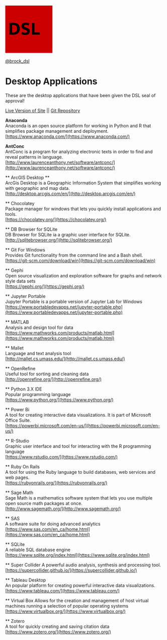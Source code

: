 ![DSL Logo](dsl_logo.png)

[@brock_dsl](https://twitter.com/brock_dsl)

# Desktop Applications  
These are the desktop applications that have been given the  DSL seal of approval!  

[Live Version of Site](https://brockdsl.github.io/Desktop-Programs/)
 || [Git Repository](https://github.com/BrockDSL/Desktop-Programs/)

**Anaconda**  
Anaconda is an open source platform for working in Python and R that simplifies package management and deployment.  
[https://www.anaconda.com/](https://www.anaconda.com/)  
  
**AntConc**  
AntConc is a program for analyzing electronic texts in order to find and reveal patterns in language.  
[http://www.laurenceanthony.net/software/antconc/](http://www.laurenceanthony.net/software/antconc/)  
  
** ArcGIS Desktop **  
ArcGis Desktop is a Geographic Information System that simplifies working with geographic and map data.  
[http://desktop.arcgis.com/en/](http://desktop.arcgis.com/en/)  
  
** Chocolatey  
Package manager for windows that lets you quickly install applications and tools.  
[https://chocolatey.org/](https://chocolatey.org/)  
  
** DB Browser for SQLite  
DB Browser for SQLite ia a graphic user interface for SQLite.  
[http://sqlitebrowser.org/](http://sqlitebrowser.org/)  
  
** Git For Windows  
Provides Git functionality from the command line and a Bash shell.  
[https://git-scm.com/download/win](https://git-scm.com/download/win)  
  
** Gephi  
Open source visualization and exploration software for graphs and network style data sets  
[https://gephi.org/](https://gephi.org/)  
  
** Jupyter Portable  
Jupyter Portable is a portable version of Jupyter Lab for Windows  
[https://www.portabledevapps.net/jupyter-portable.php](https://www.portabledevapps.net/jupyter-portable.php)  
  
** MATLAB  
Analysis and design tool for data  
[https://www.mathworks.com/products/matlab.html](https://www.mathworks.com/products/matlab.html)  
  
** Mallet  
Language and text analysis tool  
[http://mallet.cs.umass.edu/](http://mallet.cs.umass.edu/)  
  
** OpenRefine  
Useful tool for sorting and cleaning data  
[http://openrefine.org/](http://openrefine.org/)  
  
** Python 3.X  IDE  
Popular programming language  
[https://www.python.org/](https://www.python.org/)  
  
** Power Bi  
A tool for creating interactive data visualizations.  It is part of Microsoft Office Suite.  
[https://powerbi.microsoft.com/en-us/](https://powerbi.microsoft.com/en-us/)  
  
** R-Studio  
Graphic user interface and tool for interacting with the R programming language  
[https://www.rstudio.com/](https://www.rstudio.com/)  
  
** Ruby On Rails  
A tool for using the Ruby language to build databases, web services and web pages.  
[https://rubyonrails.org/](https://rubyonrails.org/)  
  
** Sage Math  
Sage Math is a mathematics software system that lets you use multiple open source math packages at once.  
[http://www.sagemath.org/](http://www.sagemath.org/)  
  
** SAS  
A software suite for doing advanced analytics  
[https://www.sas.com/en_ca/home.html](https://www.sas.com/en_ca/home.html)  
  
** SQLite  
A reliable SQL database engine  
[https://www.sqlite.org/index.html](https://www.sqlite.org/index.html)  
  
** Super Collider
A powerful audio analysis, synthesis and processing tool.  
[https://supercollider.github.io/](https://supercollider.github.io/)  
  
** Tableau Desktop  
An popular platform for creating powerful interactive data visualizations.  
[https://www.tableau.com/](https://www.tableau.com/)  
  
** Virtual Box
Allows for the creation and management of host virtual machines running a selection of popular operating systems  
[https://www.virtualbox.org/](https://www.virtualbox.org/)  
  
** Zotero  
A tool for quickly creating and saving citation data  
[https://www.zotero.org/](https://www.zotero.org/)  
  

